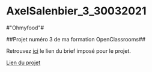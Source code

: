 # AxelSalenbier_3_30032021
#"Ohmyfood"#

##Projet numéro 3 de ma formation OpenClassrooms##

Retrouvez [ici](https://s3-eu-west-1.amazonaws.com/course.oc-static.com/projects/DW_P3/Brief%20cre%CC%81atif%20-%20Ohmyfood!.pdf) le lien du brief imposé pour le projet.

[Lien du projet](https://2bid.github.io/AxelSalenbier_3_30032021/index.html)
